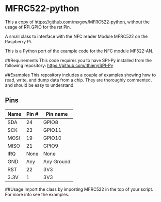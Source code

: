 MFRC522-python
==============

This a copy of https://github.com/mxgxw/MFRC522-python, without the usage of RPi.GPIO for the rst Pin. 

A small class to interface with the NFC reader Module MFRC522 on the Raspberry Pi.

This is a Python port of the example code for the NFC module MF522-AN.

##Requirements
This code requires you to have SPI-Py installed from the following repository:
https://github.com/lthiery/SPI-Py

##Examples
This repository includes a couple of examples showing how to read, write, and dump data from a chip. They are thoroughly commented, and should be easy to understand.

## Pins


| Name | Pin # | Pin name   |
|------|-------|------------|
| SDA  | 24    | GPIO8      |
| SCK  | 23    | GPIO11     |
| MOSI | 19    | GPIO10     |
| MISO | 21    | GPIO9      |
| IRQ  | None  | None       |
| GND  | Any   | Any Ground |
| RST  | 22    | 3V3        |
| 3.3V | 1     | 3V3        |

##Usage
Import the class by importing MFRC522 in the top of your script. For more info see the examples.
